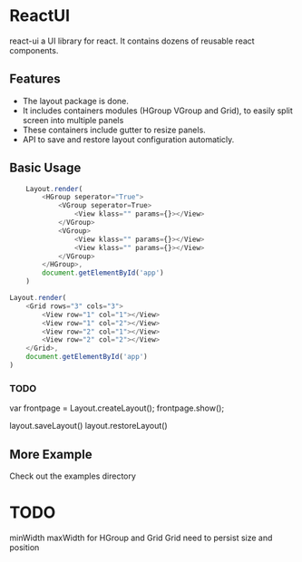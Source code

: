 # ReactUI

react-ui a UI library for react. It contains dozens of reusable react components.


## Features
- The layout package is done.
- It includes containers modules (HGroup VGroup and Grid), to easily split screen into multiple panels
- These containers include gutter to resize panels.
- API to save and restore layout configuration automaticly.


## Basic Usage

```js
    Layout.render(
        <HGroup seperator="True">
            <VGroup seperator=True>
                <View klass="" params={}></View>
            </VGroup>
            <VGroup>
                <View klass="" params={}></View>
                <View klass="" params={}></View>
            </VGroup>
        </HGroup>,
        document.getElementById('app')
    )
```

```js
Layout.render(
    <Grid rows="3" cols="3">
        <View row="1" col="1"></View>
        <View row="1" col="2"></View>
        <View row="2" col="1"></View>
        <View row="2" col="2"></View>
    </Grid>,
    document.getElementById('app')
)
```

### TODO ###

var frontpage = Layout.createLayout();
frontpage.show();

layout.saveLayout()
layout.restoreLayout()


<Area>
    <View></View>
    <View></View>
    <View></View>
    <View></View>
    <View></View>
</Area>

<Tabs>
    <View title="" closable="True">
        <HGroup>
        </HGroup>
    </View>
    <View></View>
</Tabs>

## More Example
Check out the examples directory

# TODO
minWidth maxWidth for HGroup and Grid
Grid need to persist size and position
